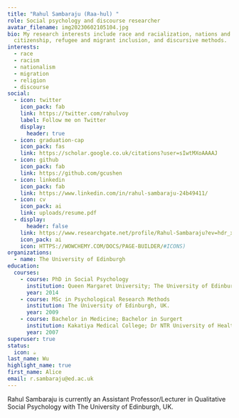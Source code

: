 ```yaml
---
title: "Rahul Sambaraju (Raa-hul) "
role: Social psychology and discourse researcher
avatar_filename: img20230602105104.jpg
bio: My research interests include race and racialization, nations and
  citizenship, refugee and migrant inclusion, and discursive methods.
interests:
  - race
  - racism
  - nationalism
  - migration
  - religion
  - discourse
social:
  - icon: twitter
    icon_pack: fab
    link: https://twitter.com/rahulvoy
    label: Follow me on Twitter
    display:
      header: true
  - icon: graduation-cap
    icon_pack: fas
    link: https://scholar.google.co.uk/citations?user=sIwtMXoAAAAJ
  - icon: github
    icon_pack: fab
    link: https://github.com/gcushen
  - icon: linkedin
    icon_pack: fab
    link: https://www.linkedin.com/in/rahul-sambaraju-24b49411/
  - icon: cv
    icon_pack: ai
    link: uploads/resume.pdf
  - display:
      header: false
    link: https://www.researchgate.net/profile/Rahul-Sambaraju?ev=hdr_xprf&_tp=eyJjb250ZXh0Ijp7ImZpcnN0UGFnZSI6InB1YmxpY2F0aW9uRGV0YWlsIiwicGFnZSI6ImhvbWUifX0
    icon_pack: ai
    icon: HTTPS://WOWCHEMY.COM/DOCS/PAGE-BUILDER/#ICONS)
organizations:
  - name: The University of Edinburgh
education:
  courses:
    - course: PhD in Social Psychology
      institution: Queen Margaret University; The University of Edinburgh, UK.
      year: 2014
    - course: MSc in Psychological Research Methods
      institution: The University of Edinburgh, UK.
      year: 2009
    - course: Bachelor in Medicine; Bachelor in Surgert
      institution: Kakatiya Medical College; Dr NTR University of Health Sciences, India.
      year: 2007
superuser: true
status:
  icon: ☕️
last_name: Wu
highlight_name: true
first_name: Alice
email: r.sambaraju@ed.ac.uk
---
```

Rahul Sambaraju is currently an Assistant Professor/Lecturer in Qualitative Social Psychology with The University of Edinburgh, UK.
